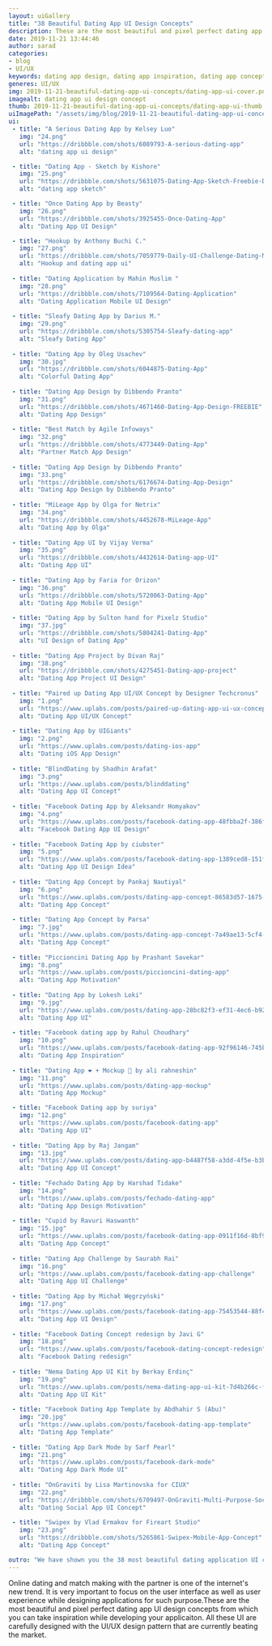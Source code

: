 ```yaml
---
layout: uiGallery
title: "38 Beautiful Dating App UI Design Concepts"
description: These are the most beautiful and pixel perfect dating app UI design concepts from which you can take inspiration while developing your applicaiton. All these UI are carefully designed with the UI/UX design pattern that are currently beating the market.
date: 2019-11-21 13:44:46
author: sarad
categories:
- blog
- UI/UX
keywords: dating app design, dating app inspiration, dating app concept, pair making app design, dating mobile app design
generes: UI/UX
img: 2019-11-21-beautiful-dating-app-ui-concepts/dating-app-ui-cover.png
imagealt: dating app ui design concept
thumb: 2019-11-21-beautiful-dating-app-ui-concepts/dating-app-ui-thumb.png
uiImagePath: "/assets/img/blog/2019-11-21-beautiful-dating-app-ui-concepts/dating-app-ui-"
ui:
 - title: "A Serious Dating App by Kelsey Luo"
   img: "24.png"
   url: "https://dribbble.com/shots/6089793-A-serious-dating-app"
   alt: "dating app ui design"

 - title: "Dating App - Sketch by Kishore"
   img: "25.png"
   url: "https://dribbble.com/shots/5631075-Dating-App-Sketch-Freebie-Day-334-365-Project365"
   alt: "dating app sketch"

 - title: "Once Dating App by Beasty"
   img: "26.png"
   url: "https://dribbble.com/shots/3925455-Once-Dating-App"
   alt: "Dating App UI Design"

 - title: "Hookup by Anthony Buchi C."
   img: "27.png"
   url: "https://dribbble.com/shots/7059779-Daily-UI-Challenge-Dating-Mobile-App"
   alt: "Hookup and dating app ui"
 
 - title: "Dating Application by Mahin Muslim "
   img: "28.png"
   url: "https://dribbble.com/shots/7109564-Dating-Application"
   alt: "Dating Application Mobile UI Design"
 
 - title: "Sleafy Dating App by Darius M."
   img: "29.png"
   url: "https://dribbble.com/shots/5305754-Sleafy-dating-app"
   alt: "Sleafy Dating App"
 
 - title: "Dating App by Oleg Usachev"
   img: "30.jpg"
   url: "https://dribbble.com/shots/6044875-Dating-App"
   alt: "Colorful Dating App"
 
 - title: "Dating App Design by Dibbendo Pranto"
   img: "31.png"
   url: "https://dribbble.com/shots/4671460-Dating-App-Design-FREEBIE"
   alt: "Dating App Design"
 
 - title: "Best Match by Agile Infoways"
   img: "32.png"
   url: "https://dribbble.com/shots/4773449-Dating-App"
   alt: "Partner Match App Design"
 
 - title: "Dating App Design by Dibbendo Pranto"
   img: "33.png"
   url: "https://dribbble.com/shots/6176674-Dating-App-Design"
   alt: "Dating App Design by Dibbendo Pranto"
 
 - title: "MiLeage App by Olga for Netrix"
   img: "34.png"
   url: "https://dribbble.com/shots/4452678-MiLeage-App"
   alt: "Dating App by Olga"
 
 - title: "Dating App UI by Vijay Verma"
   img: "35.png"
   url: "https://dribbble.com/shots/4432614-Dating-app-UI"
   alt: "Dating App UI"
 
 - title: "Dating App by Faria for Orizon"
   img: "36.png"
   url: "https://dribbble.com/shots/5720063-Dating-App"
   alt: "Dating App Mobile UI Design"
 
 - title: "Dating App by Sulton hand for Pixelz Studio"
   img: "37.jpg"
   url: "https://dribbble.com/shots/5804241-Dating-App"
   alt: "UI Design of Dating App"
 
 - title: "Dating App Project by Divan Raj"
   img: "38.png"
   url: "https://dribbble.com/shots/4275451-Dating-app-project"
   alt: "Dating App Project UI Design"
 
 - title: "Paired up Dating App UI/UX Concept by Designer Techcronus"
   img: "1.png"
   url: "https://www.uplabs.com/posts/paired-up-dating-app-ui-ux-concept"
   alt: "Dating App UI/UX Concept"
 
 - title: "Dating App by UIGiants"
   img: "2.png"
   url: "https://www.uplabs.com/posts/dating-ios-app"
   alt: "Dating iOS App Design"
 
 - title: "BlindDating by Shadhin Arafat"
   img: "3.png"
   url: "https://www.uplabs.com/posts/blinddating"
   alt: "Dating App UI Concept"
 
 - title: "Facebook Dating App by Aleksandr Homyakov"
   img: "4.png"
   url: "https://www.uplabs.com/posts/facebook-dating-app-48fbba2f-386f-4bf3-81a7-aa9b11472ded"
   alt: "Facebook Dating App UI Design"
 
 - title: "Facebook Dating App by ciubster"
   img: "5.png"
   url: "https://www.uplabs.com/posts/facebook-dating-app-1389ced8-151f-4a81-b646-45a45846ac4a"
   alt: "Dating App UI Design Idea"
 
 - title: "Dating App Concept by Pankaj Nautiyal"
   img: "6.png"
   url: "https://www.uplabs.com/posts/dating-app-concept-86583d57-1675-4d4a-9140-f7681429f550"
   alt: "Dating App Concept"
 
 - title: "Dating App Concept by Parsa"
   img: "7.jpg"
   url: "https://www.uplabs.com/posts/dating-app-concept-7a49ae13-5cf4-4071-b3a4-165158d6048c"
   alt: "Dating App Concept"
 
 - title: "Piccioncini Dating App by Prashant Savekar"
   img: "8.png"
   url: "https://www.uplabs.com/posts/piccioncini-dating-app"
   alt: "Dating App Motivation"
 
 - title: "Dating App by Lokesh Loki"
   img: "9.jpg"
   url: "https://www.uplabs.com/posts/dating-app-28bc82f3-ef31-4ec6-b92e-2c31c319e9db"
   alt: "Dating App UI"
 
 - title: "Facebook dating app by Rahul Choudhary"
   img: "10.png"
   url: "https://www.uplabs.com/posts/facebook-dating-app-92f96146-745b-435f-8a63-25c95ed0a25c"
   alt: "Dating App Inspiration"
 
 - title: "Dating App ❤️ + Mockup 📱 by ali rahneshin"
   img: "11.png"
   url: "https://www.uplabs.com/posts/dating-app-mockup"
   alt: "Dating App Mockup"

 - title: "Facebook Dating app by suriya"
   img: "12.png"
   url: "https://www.uplabs.com/posts/facebook-dating-app"
   alt: "Dating App UI"
 
 - title: "Dating App by Raj Jangam"
   img: "13.jpg"
   url: "https://www.uplabs.com/posts/dating-app-b4487f58-a3dd-4f5e-b3be-f811696276f1"
   alt: "Dating App UI Concept"
 
 - title: "Fechado Dating App by Harshad Tidake"
   img: "14.png"
   url: "https://www.uplabs.com/posts/fechado-dating-app"
   alt: "Dating App Design Motivation"
 
 - title: "Cupid by Ravuri Haswanth"
   img: "15.jpg"
   url: "https://www.uplabs.com/posts/facebook-dating-app-0911f16d-8bf9-461f-85e4-d4768c436edb"
   alt: "Dating App Concept"
 
 - title: "Dating App Challenge by Saurabh Rai"
   img: "16.png"
   url: "https://www.uplabs.com/posts/facebook-dating-app-challenge"
   alt: "Dating App UI Challenge"
 
 - title: "Dating App by Michał Węgrzyński"
   img: "17.png"
   url: "https://www.uplabs.com/posts/facebook-dating-app-75453544-88f4-4bec-be02-8945b8dddb2a"
   alt: "Dating App UI Design"
 
 - title: "Facebook Dating Concept redesign by Javi G"
   img: "18.png"
   url: "https://www.uplabs.com/posts/facebook-dating-concept-redesign"
   alt: "Facebook Dating redesign"
 
 - title: "Nema Dating App UI Kit by Berkay Erdinç"
   img: "19.png"
   url: "https://www.uplabs.com/posts/nema-dating-app-ui-kit-7d4b266c-f7c4-4743-b322-e54c2ac8e5fd"
   alt: "Dating App UI Kit"
 
 - title: "Facebook Dating App Template by Abdhahir S (Abu)"
   img: "20.jpg"
   url: "https://www.uplabs.com/posts/facebook-dating-app-template"
   alt: "Dating App Template"
 
 - title: "Dating App Dark Mode by Sarf Pearl"
   img: "21.png"
   url: "https://www.uplabs.com/posts/facebook-dark-mode"
   alt: "Dating App Dark Mode UI"
 
 - title: "OnGraviti by Lisa Martinovska for CIUX"
   img: "22.png"
   url: "https://dribbble.com/shots/6709497-OnGraviti-Multi-Purpose-Social-App"
   alt: "Dating Social App UI Concept"
 
 - title: "Swipex by Vlad Ermakov for Fireart Studio"
   img: "23.png"
   url: "https://dribbble.com/shots/5265861-Swipex-Mobile-App-Concept"
   alt: "Dating App Concept"

outro: "We have shown you the 38 most beautiful dating application UI concepts. You can see more screens of each design by clicking on the respective title or image. You can also review the license of the UI design in order to use them in your application. Don't forget to comment the UI designs you liked most."
---
```


Online dating and match making with the partner is one of the internet's new trend. It is very important to focus on the user interface as well as user experience while designing applications for such purpose.<!--more-->These are the most beautiful and pixel perfect dating app UI design concepts from which you can take inspiration while developing your applicaiton. All these UI are carefully designed with the UI/UX design pattern that are currently beating the market.